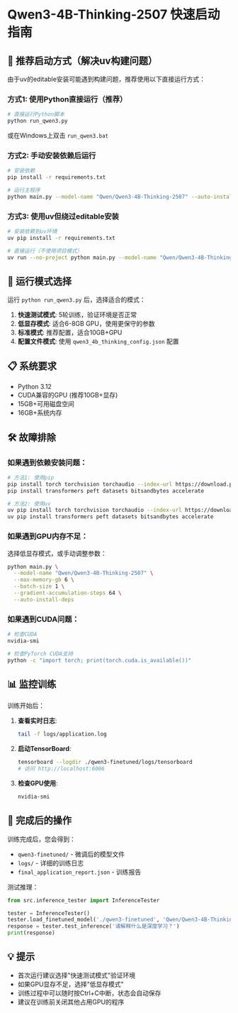 # Qwen3-4B-Thinking-2507 快速启动指南

## 🚀 推荐启动方式（解决uv构建问题）

由于uv的editable安装可能遇到构建问题，推荐使用以下直接运行方式：

### 方式1: 使用Python直接运行（推荐）

```bash
# 直接运行Python脚本
python run_qwen3.py
```

或在Windows上双击 `run_qwen3.bat`

### 方式2: 手动安装依赖后运行

```bash
# 安装依赖
pip install -r requirements.txt

# 运行主程序
python main.py --model-name "Qwen/Qwen3-4B-Thinking-2507" --auto-install-deps
```

### 方式3: 使用uv但绕过editable安装

```bash
# 安装依赖到uv环境
uv pip install -r requirements.txt

# 直接运行（不使用项目模式）
uv run --no-project python main.py --model-name "Qwen/Qwen3-4B-Thinking-2507" --auto-install-deps
```

## 🔧 运行模式选择

运行 `python run_qwen3.py` 后，选择适合的模式：

1. **快速测试模式**: 5轮训练，验证环境是否正常
2. **低显存模式**: 适合6-8GB GPU，使用更保守的参数
3. **标准模式**: 推荐配置，适合10GB+GPU
4. **配置文件模式**: 使用 `qwen3_4b_thinking_config.json` 配置

## 📋 系统要求

- Python 3.12
- CUDA兼容的GPU (推荐10GB+显存)
- 15GB+可用磁盘空间
- 16GB+系统内存

## 🛠️ 故障排除

### 如果遇到依赖安装问题：

```bash
# 方法1: 使用pip
pip install torch torchvision torchaudio --index-url https://download.pytorch.org/whl/cu124
pip install transformers peft datasets bitsandbytes accelerate

# 方法2: 使用uv
uv pip install torch torchvision torchaudio --index-url https://download.pytorch.org/whl/cu124
uv pip install transformers peft datasets bitsandbytes accelerate
```

### 如果遇到GPU内存不足：

选择低显存模式，或手动调整参数：

```bash
python main.py \
  --model-name "Qwen/Qwen3-4B-Thinking-2507" \
  --max-memory-gb 6 \
  --batch-size 1 \
  --gradient-accumulation-steps 64 \
  --auto-install-deps
```

### 如果遇到CUDA问题：

```bash
# 检查CUDA
nvidia-smi

# 检查PyTorch CUDA支持
python -c "import torch; print(torch.cuda.is_available())"
```

## 📊 监控训练

训练开始后：

1. **查看实时日志**:
   ```bash
   tail -f logs/application.log
   ```

2. **启动TensorBoard**:
   ```bash
   tensorboard --logdir ./qwen3-finetuned/logs/tensorboard
   # 访问 http://localhost:6006
   ```

3. **检查GPU使用**:
   ```bash
   nvidia-smi
   ```

## 🎯 完成后的操作

训练完成后，您会得到：

- `qwen3-finetuned/` - 微调后的模型文件
- `logs/` - 详细的训练日志
- `final_application_report.json` - 训练报告

测试推理：

```python
from src.inference_tester import InferenceTester

tester = InferenceTester()
tester.load_finetuned_model('./qwen3-finetuned', 'Qwen/Qwen3-4B-Thinking-2507')
response = tester.test_inference('请解释什么是深度学习？')
print(response)
```

## 💡 提示

- 首次运行建议选择"快速测试模式"验证环境
- 如果GPU显存不足，选择"低显存模式"
- 训练过程中可以随时按Ctrl+C中断，状态会自动保存
- 建议在训练前关闭其他占用GPU的程序
